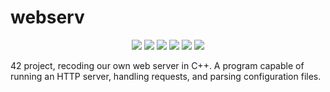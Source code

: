 # webserv

<p align="center">
    <img src="https://img.shields.io/github/languages/count/fleizean/webserv?style=for-the-badge"/>
    <img src="https://img.shields.io/github/last-commit/fleizean/webserv?style=for-the-badge"/>
    <img src="https://img.shields.io/github/forks/fleizean/webserv?style=for-the-badge"/>
    <img src="https://img.shields.io/github/followers/fleizean?style=for-the-badge"/>
    <img src="https://img.shields.io/github/watchers/fleizean/webserv?style=for-the-badge"/>
   <a href="https://github.com/fyurtsev" target="_blank"><img src="https://img.shields.io/badge/Partner-fyurtsev-red?style=for-the-badge&logo=appveyor"/></a>
</p>

42 project, recoding our own web server in C++. A program capable of running an HTTP server, handling requests, and parsing configuration files.

